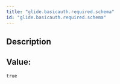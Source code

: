 ```yaml
---
title: "glide.basicauth.required.schema"
id: "glide.basicauth.required.schema"
---
```

## Description



## Value: 
```
true
```